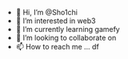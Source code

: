  - 👋 Hi, I’m @Sho1chi 
- 👀 I’m interested in web3  
- 🌱 I’m currently learning gamefy 
- 💞️ I’m looking to collaborate on  
- 📫 How to reach me ...   df

<!---
Sho1chi/Sho1chi is a ✨ special ✨ repository because its `README.md` (this file) appears on your GitHub profile.
You can click the Preview link to take a look at your changes.
--->
 
